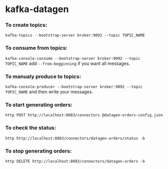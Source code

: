 # kafka-datagen

### To create topics:
```kafka-topics --bootstrap-server broker:9092 --topic TOPIC_NAME```

### To consume from topics:
```kafka-console-consume --bootstrap-server broker:9092 --topic TOPIC_NAME```  add ```--from-begginning``` if you want all messages.

### To manualy produce to topics:
```kafka-console-producer --bootstrap-server broker:9092 --topic TOPIC_NAME``` and then write your messages.

### To start generating orders:
```http POST http://localhost:8083/connectors @datagen-orders-config.json```
### To check the status:
```http http://localhost:8083/connectors/datagen-orders/status -b```
### To stop generating orders:
```http DELETE http://localhost:8083/connectors/datagen-orders -b```